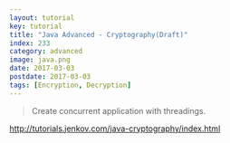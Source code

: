 ```yaml
---
layout: tutorial
key: tutorial
title: "Java Advanced - Cryptography(Draft)"
index: 233
category: advanced
image: java.png
date: 2017-03-03
postdate: 2017-03-03
tags: [Encryption, Decryption]
---
```


> Create concurrent application with threadings.


http://tutorials.jenkov.com/java-cryptography/index.html
